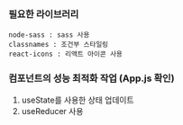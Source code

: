 ### 필요한 라이브러리
```
node-sass : sass 사용
classnames : 조건부 스타일링
react-icons : 리액트 아이콘 사용
```

### 컴포넌트의 성능 최적화 작업 (App.js 확인)
1. useState를 사용한 상태 업데이트
2. useReducer 사용